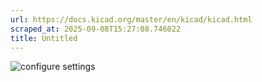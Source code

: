 ```yaml
---
url: https://docs.kicad.org/master/en/kicad/kicad.html
scraped_at: 2025-09-08T15:27:08.746022
title: Untitled
---
```


![configure settings](images/configure_settings.png)

